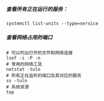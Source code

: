 ##### 查看所有正在运行的服务：

```
systemctl list-units --type=service
```

##### 查看网络占用的端口

```
# 可以列出打开的文件和网络连接
lsof -i -P -n
# 常用的网络工具
netstat -tuln
# 所有正在监听的端口及其对应的服务
ss -tuln
# 系统资源
top


```
